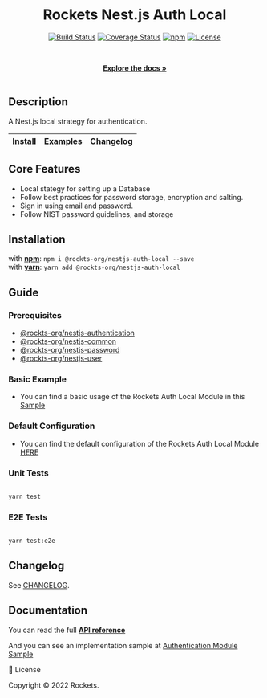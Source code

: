 <div align="center">
  <h1 align="center">Rockets Nest.js Auth Local</h1>

  <p align="center">
    <a href="https://travis-ci.org"><img src="https://img.shields.io/travis" alt="Build Status" /></a>
    <a href="https://coveralls.io/github/onury/accesscontrol?branch=master"><img src="https://img.shields.io/coveralls" alt="Coverage Status" /></a>
    <a href="https://www.npmjs.com/package/accesscontrol"><img src="http://img.shields.io/npm/v" alt="npm" /></a>
    <a href="https://github.com/"><img src="http://img.shields.io/npm/l/" alt="License" /></a>
</p>
<br />

<p align="center">
    <a href="https://github.com"><strong>Explore the docs »</strong></a>
    <br />
    <br />
  </p>
</div>

## Description

A Nest.js local strategy for authentication.

<table>
  <thead>
    <tr>
      <th><a href="#installation">Install</a></th>
      <th><a href="#guide">Examples</a></th>
      <th><a href="#changelog">Changelog</a></th>
    </tr>
  </thead>
</table>

## Core Features

- Local stategy for setting up a Database
- Follow best practices for password storage, encryption and salting.
- Sign in using email and password.
- Follow NIST password guidelines, and storage

## Installation

with [**npm**](https://www.npmjs.com/package): `npm i @rockts-org/nestjs-auth-local --save`  
with [**yarn**](https://yarn.pm): `yarn add @rockts-org/nestjs-auth-local`

## Guide

### Prerequisites

- [@rockts-org/nestjs-authentication](https://github.com)
- [@rockts-org/nestjs-common](https://github.com)
- [@rockts-org/nestjs-password](https://github.com)
- [@rockts-org/nestjs-user](https://github.com)

### Basic Example

- You can find a basic usage of the Rockets Auth Local Module in this [Sample](https://github.com)

### Default Configuration

- You can find the default configuration of the Rockets Auth Local Module [HERE](https://gitlab.com/concepta/rockets/rockets/blob/48b9b2758fe2916a03b5e7fd1414d70f15d1237e/packages/nestjs-auth-local/src/config/auth-local-default.config.ts)

### Unit Tests

```bash

yarn test

```

### E2E Tests

```bash

yarn test:e2e

```

## Changelog

See [CHANGELOG](https://github.com).

## Documentation

You can read the full [**API reference**](https://github.com)

And you can see an implementation sample at [Authentication Module Sample](https://github.com)

📝 License

Copyright © 2022 Rockets.
